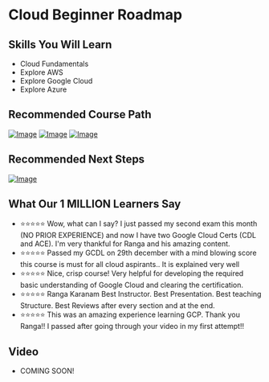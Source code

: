 # Cloud Beginner Roadmap

## Skills You Will Learn

- Cloud Fundamentals
- Explore AWS
- Explore Google Cloud
- Explore Azure

## Recommended Course Path
[![Image](https://www.springboottutorial.com/images/Course-aws-certified-cloud-practitioner.png " Course")](https://links.in28minutes.com/aws-certified-cloud-practitioner)
[![Image](https://www.springboottutorial.com/images/Course-azure-az-900.png "Course")](https://links.in28minutes.com/az-900)
[![Image](https://www.springboottutorial.com/images/Course-gcp-cdl.png " Course")](https://links.in28minutes.com/gcp-cdl)

## Recommended Next Steps

[![Image](https://www.springboottutorial.com/images/Course-DevOps.png "DevOps Course")](https://links.in28minutes.com/DevOps-SBT)

## What Our 1 MILLION Learners Say
- :star::star::star::star::star: Wow, what can I say? I just passed my second exam this month (NO PRIOR EXPERIENCE) and now I have two Google Cloud Certs (CDL and ACE). I'm very thankful for Ranga and his amazing content.
- :star::star::star::star::star: Passed my GCDL on 29th december with a mind blowing score this course is must for all cloud aspirants.. It is explained very well
- :star::star::star::star::star: Nice, crisp course! Very helpful for developing the required basic understanding of Google Cloud and clearing the certification.
- :star::star::star::star::star: Ranga Karanam Best Instructor. Best Presentation. Best teaching Structure. Best Reviews after every section and at the end.
- :star::star::star::star::star: This was an amazing experience learning GCP. Thank you Ranga!! I passed after going through your video in my first attempt!!

## Video

- COMING SOON!